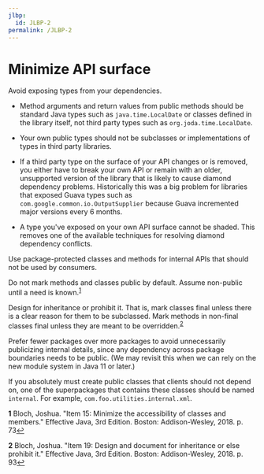 ```yaml
---
jlbp:
  id: JLBP-2
permalink: /JLBP-2
---
```

# Minimize API surface

Avoid exposing types from your dependencies.

  - Method arguments and return values from public methods should be standard Java
    types such as `java.time.LocalDate` or classes defined in the library itself,
    not third party types such as `org.joda.time.LocalDate`.

  - Your own public types should not be subclasses or implementations of types
    in third party libraries.  

  - If a third party type on the surface of your API changes or is removed,
    you either have to break your own API or remain with an older,
    unsupported version of the library that is likely to cause diamond dependency
    problems. Historically this was a big problem for libraries that exposed Guava types
    such as `com.google.common.io.OutputSupplier` because Guava incremented major versions
    every 6 months.

  - A type you've exposed on your own API surface cannot be shaded. This removes
    one of the available techniques for resolving diamond dependency conflicts.

Use package-protected classes and methods for internal APIs that should not be used by consumers.

Do not mark methods and classes public by default. Assume non-public until a need is
known.<sup id='a1'>[1](#item15)</sup>

Design for inheritance or prohibit it. That is, mark classes final unless there is a clear
reason for them to be subclassed. Mark methods in non-final classes final unless they
are meant to be overridden.<sup id='a2'>[2](#item19)</sup>

Prefer fewer packages over more packages to avoid
unnecessarily publicizing internal details,
since any dependency across package boundaries needs to be
public. (We may revisit this when we can rely on
the new module system in Java 11 or later.)

If you absolutely must create public classes that clients should not depend on,
one of the superpackages that contains these classes should be named `internal`.
For example, `com.foo.utilities.internal.xml`.

<b id="item15">1</b> Bloch, Joshua. "Item 15: Minimize the accessibility of classes and members."
Effective Java, 3rd Edition. Boston: Addison-Wesley, 2018. p. 73[↩](#a1)

<b id="item19">2</b> Bloch, Joshua. "Item 19: Design and document for inheritance or else
prohibit it." Effective Java, 3rd Edition. Boston: Addison-Wesley, 2018. p. 93[↩](#a2)
